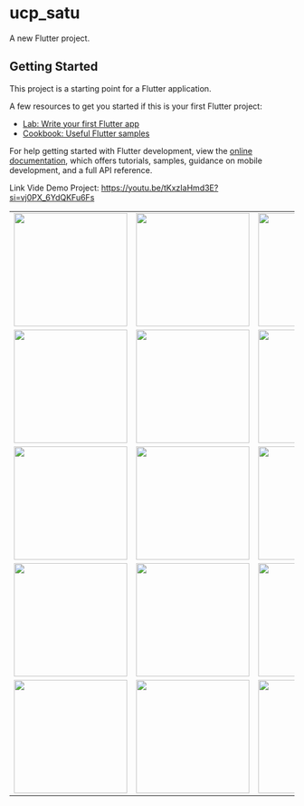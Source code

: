 # ucp_satu

A new Flutter project.

## Getting Started

This project is a starting point for a Flutter application.

A few resources to get you started if this is your first Flutter project:

- [Lab: Write your first Flutter app](https://docs.flutter.dev/get-started/codelab)
- [Cookbook: Useful Flutter samples](https://docs.flutter.dev/cookbook)

For help getting started with Flutter development, view the
[online documentation](https://docs.flutter.dev/), which offers tutorials,
samples, guidance on mobile development, and a full API reference.

Link Vide Demo Project: https://youtu.be/tKxzIaHmd3E?si=vj0PX_6YdQKFu6Fs

<table>
  <tr>
    <td><img src="https://github.com/user-attachments/assets/a19503cf-0d1e-437f-aa3c-49b56c984d52" width="200"/></td>
    <td><img src="https://github.com/user-attachments/assets/d1078e65-10c1-4d7f-a822-2ea285e532b4" width="200"/></td>
    <td><img src="https://github.com/user-attachments/assets/9014fe7a-abb0-4498-9481-cb5c070df09b" width="200"/></td>
    <td><img src="https://github.com/user-attachments/assets/b22d3dbc-2dc4-4ed8-9be4-47fb2852978f" width="200"/></td>
  </tr>
  <tr>
    <td><img src="https://github.com/user-attachments/assets/0352bf15-9921-49f4-aac4-7858d7338214" width="200"/></td>
    <td><img src="https://github.com/user-attachments/assets/aee55f33-76aa-481d-b684-495d0f38f5d0" width="200"/></td>
    <td><img src="https://github.com/user-attachments/assets/e3081fe1-7060-4be3-a935-8cbe22728bd6" width="200"/></td>
    <td><img src="https://github.com/user-attachments/assets/fddc52f3-007d-4cec-b6c0-c6c43cff12b1" width="200"/></td>
  </tr>
  <tr>
    <td><img src="https://github.com/user-attachments/assets/bcba8e20-d660-452d-8a1f-6b35bdb8f365" width="200"/></td>
    <td><img src="https://github.com/user-attachments/assets/a0d789fb-d48b-4b2d-8f6d-171f75427870" width="200"/></td>
    <td><img src="https://github.com/user-attachments/assets/3a84c820-f02c-4063-b326-79aa03fad993" width="200"/></td>
    <td><img src="https://github.com/user-attachments/assets/84a1f9df-26ab-481c-b586-594161e9831d" width="200"/></td>
  </tr>
  <tr>
    <td><img src="https://github.com/user-attachments/assets/a58b5904-752f-4140-ab35-0a0b272b4670" width="200"/></td>
    <td><img src="https://github.com/user-attachments/assets/62616db0-51e6-40d8-b622-86988504cf87" width="200"/></td>
    <td><img src="https://github.com/user-attachments/assets/fdfdb493-aaaf-4b46-8424-fd4ea58af77d" width="200"/></td>
    <td><img src="https://github.com/user-attachments/assets/2c108b96-a8e9-4764-9dfe-a5a6761ef2bd" width="200"/></td>
  </tr>
  <tr>
    <td><img src="https://github.com/user-attachments/assets/9347290f-9032-4403-8315-8fcf3b498c4d" width="200"/></td>
    <td><img src="https://github.com/user-attachments/assets/716419e3-cd71-4bbc-b0b0-92cfea243336" width="200"/></td>
    <td><img src="https://github.com/user-attachments/assets/89f5a77e-0a81-44db-8e35-201dac3017c4" width="200"/></td>
  </tr>
</table>

